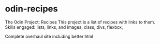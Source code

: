 # odin-recipes
The Odin Project: Recipes
This project is a list of recipes with links to them.<!-- what the current project is:  -->
Skills engaged: lists, links, and images, class, divs, flexbox,  <!-- what skills you will have demonstrated:  -->

Complete overhaul site including better html 